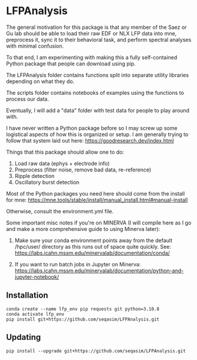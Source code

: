 # LFPAnalysis

The general motivation for this package is that any member of the Saez or Gu lab should be able to load their raw EDF or NLX LFP data into mne, 
preprocess it, sync it to their behavioral task, and perform spectral analyses with minimal confusion. 

To that end, I am experimenting with making this a fully self-contained Python package that people can download using pip.

The LFPAnalysis folder contains functions split into separate utility libraries depending on what they do. 

The scripts folder contains notebooks of examples using the functions to process our data. 

Eventually, I will add a "data" folder with test data for people to play around with. 

I have never written a Python package before so I may screw up some logistical aspects of how this is organized or setup. I am generally trying to follow that system laid out here: https://goodresearch.dev/index.html

Things that this package should allow one to do: 

1. Load raw data (ephys + electrode info)
2. Preprocess (filter noise, remove bad data, re-reference)
3. Ripple detection 
4. Oscillatory burst detection 

Most of the Python packages you need here should come from the install for mne: https://mne.tools/stable/install/manual_install.html#manual-install

Otherwise, consult the environment.yml file. 

Some important misc notes if you're on MINERVA (I will compile here as I go and make a more comprehensive guide to using Minerva later): 

1. Make sure your conda environment points away from the default /hpc/user/ directory as this runs out of space quite quickly. See: https://labs.icahn.mssm.edu/minervalab/documentation/conda/

2. If you want to run batch jobs in Jupyter on Minerva: https://labs.icahn.mssm.edu/minervalab/documentation/python-and-jupyter-notebook/

## Installation

```
conda create --name lfp_env pip requests git python=3.10.8
conda activate lfp_env
pip install git+https://github.com/seqasim/LFPAnalysis.git
```

## Updating

```
pip install --upgrade git+https://github.com/seqasim/LFPAnalysis.git
```